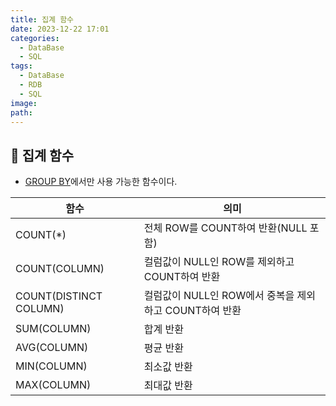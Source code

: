 ```yaml
---
title: 집계 함수
date: 2023-12-22 17:01
categories:
  - DataBase
  - SQL
tags:
  - DataBase
  - RDB
  - SQL
image: 
path:
---
```


## 🌈 집계 함수
+ [GROUP BY](https://sonjh919.github.io/posts/GROUP-BY)에서만 사용 가능한 함수이다.

|함수|의미|
|---|---|
|COUNT(\*)|전체 ROW를 COUNT하여 반환(NULL 포함)|
|COUNT(COLUMN)|컬럼값이 NULL인 ROW를 제외하고 COUNT하여 반환|
|COUNT(DISTINCT COLUMN)|컬럼값이 NULL인 ROW에서 중복을 제외하고 COUNT하여 반환|
|SUM(COLUMN)|합계 반환|
|AVG(COLUMN)|평균 반환|
|MIN(COLUMN)|최소값 반환|
|MAX(COLUMN)|최대값 반환|
